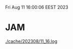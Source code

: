 Fri Aug 11 16:00:06 EEST 2023
# JAM
<a href='./cache/202308/11_16.log'>./cache/202308/11_16.log</a>
